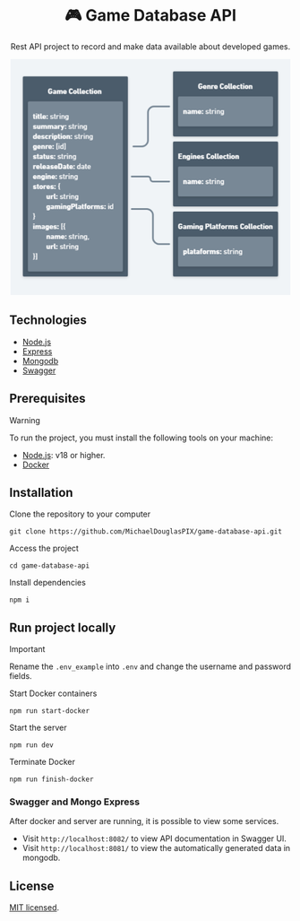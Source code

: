 
<h1 align="center">🎮 Game Database API</h1>

<p align="center">
  Rest API project to record and make data available about developed games.
</p>

<p align="center">
  <img src="docs/data_modeling.png" width="500"/>
</p>

## Technologies
- [Node.js](https://nodejs.org/en)
- [Express](https://expressjs.com/pt-br/)
- [Mongodb](https://www.mongodb.com/pt-br/docs/manual/)
- [Swagger](https://swagger.io/docs/specification/basic-structure/)

## Prerequisites
> [!WARNING]
> To run the project, you must install the following tools on your machine:
- [Node.js](https://nodejs.org/en): v18 or higher.
- [Docker](https://docs.docker.com/get-started/)

## Installation
Clone the repository to your computer
```
git clone https://github.com/MichaelDouglasPIX/game-database-api.git
```

Access the project
```
cd game-database-api
```

Install dependencies
```
npm i
```
## Run project locally

> [!IMPORTANT]
> Rename the `.env_example` into  `.env` and change the username and password fields. 

Start Docker containers
```
npm run start-docker
```

Start the server
```
npm run dev
```

Terminate Docker
```
npm run finish-docker
```

### Swagger and Mongo Express
After docker and server are running, it is possible to view some services.

- Visit `http://localhost:8082/` to view API documentation in Swagger UI.
- Visit `http://localhost:8081/` to view the automatically generated data in mongodb.

## License

[MIT licensed](LICENSE).





